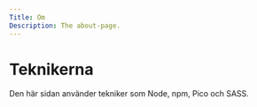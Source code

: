 ```yaml
---
Title: Om
Description: The about-page.
---
```


Teknikerna
==================
Den här sidan använder tekniker som Node, npm, Pico och SASS. 

